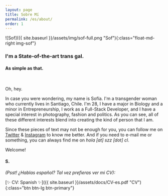 ```yaml
---
layout: page
title: Sobre Mí
permalink: /es/about/
order: 1
---
```


![Sof]({{ site.baseurl }}/assets/img/sof-full.png "Sof"){:class="float-md-right img-sof"}

### I'm a State-of-the-art trans gal.

#### As simple as that.

&nbsp;

Oh, hey.

In case you were wondering, my name is Sofía. I'm a transgender woman who currently lives in Santiago, Chile. I'm 28, I have a major in Biology and a minor in Entrepreneurship, I work as a Full-Stack Developer, and I have a special interest in photography, fashion and politics. As you can see, all of these different interests blend into creating the kind of person that I am.

Since these pieces of text may not be enough for you, you can follow me on [Twitter](https://twitter.com/szapatazavala) & [Instagram](https://instagram.com/sofiazapatazavala) to know me better. And if you need to e-mail me or something, you can always find me on *hola [at] szz [dot] cl*.

Welcome!

#### S.

*(Psst! ¿Hablas español? Tal vez prefieras ver mi CV):*

[✨ CV: Spanish ✨]({{ site.baseurl }}/assets/docs/CV-es.pdf "CV"){:class="btn btn-lg btn-primary"}
